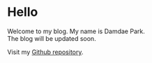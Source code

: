 # Hello

Welcome to my blog. My name is Damdae Park.<br>
The blog will be updated soon.

Visit my [Github repository](https://github.com/damdaepark).
